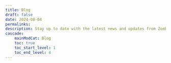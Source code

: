 ```yaml
---
title: Blog
draft: false
date: 2024-08-04
permalinks:
description: Stay up to date with the latest news and updates from ZooBerry.
cascade:
    mainModCat: Blog
    toc: true
    toc_start_level: 1
    toc_end_level: 4
---
```

